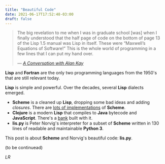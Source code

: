 ```yaml
---
title: "Beautiful Code"
date: 2021-06-17T17:52:48-03:00
draft: false
---
```


> The big revelation to me when I was in graduate school [was] when I finally understood that the half page of code on the bottom of page 13 of the Lisp 1.5 manual was Lisp in itself. These were “Maxwell’s Equations of Software!” This is the whole world of programming in a few lines that I can put my hand over.
>
> — [_A Conversation with Alan Kay_](https://queue.acm.org/detail.cfm?id=1039523)


**Lisp** and **Fortran** are the only two programming languages from the 1950's that are still relevant today. 

**Lisp** is simple and powerful. Over the decades, several **Lisp** dialects emerged.

* **Scheme** is a cleaned up **Lisp**, dropping some bad ideas and adding _closures_. There are [lots of implementations](http://community.schemewiki.org/?scheme-faq-standards#implementations) of **Scheme**.
* **Clojure** is a modern **Lisp** that compiles to **Java** bytecode and **JavaScript**. There's a [bank](https://building.nubank.com.br/working-with-clojure-at-nubank/) built with it.
* **lis.py** is Peter Norvig's interpreter for a subset of **Scheme** written in 130 lines of readable and maintainable **Python 3**.

This post is about **Scheme** and Norvig's beautiful code: **lis.py**.

(to be continuead)

_LR_